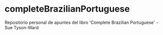 # completeBrazilianPortuguese
Repositorio personal de apuntes del libro 'Complete Brazilian Portuguese' - Sue Tyson-Ward 

